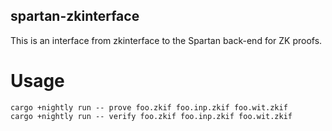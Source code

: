 spartan-zkinterface
---------------------

This is an interface from zkinterface to the Spartan back-end for ZK proofs.

# Usage

```
cargo +nightly run -- prove foo.zkif foo.inp.zkif foo.wit.zkif
cargo +nightly run -- verify foo.zkif foo.inp.zkif foo.wit.zkif
```
